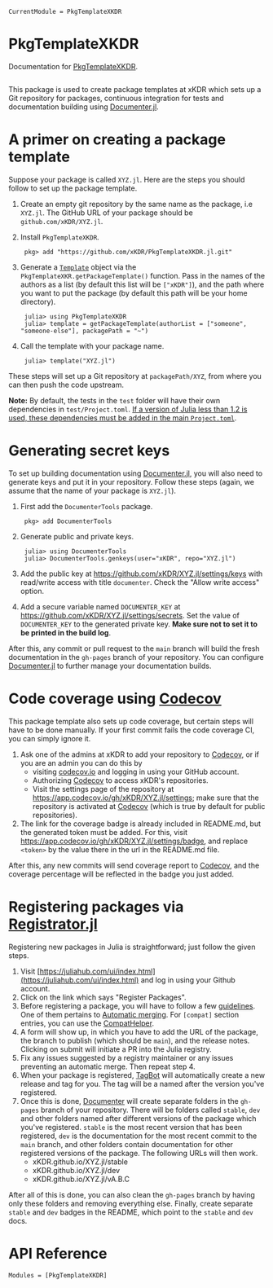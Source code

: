 ```@meta
CurrentModule = PkgTemplateXKDR
```

# PkgTemplateXKDR

Documentation for [PkgTemplateXKDR](https://github.com/xKDR/PkgTemplateXKDR.jl).

```@index
```

This package is used to create package templates at xKDR which sets up a Git repository for packages, continuous integration for tests and documentation building using [Documenter.jl](https://juliadocs.github.io/Documenter.jl/stable/). 

# A primer on creating a package template

Suppose your package is called `XYZ.jl`. Here are the steps you should follow to set up the package template.

1. Create an empty git repository by the same name as the package, i.e `XYZ.jl`. The GitHub URL of your package should be `github.com/xKDR/XYZ.jl`.

2. Install `PkgTemplateXKDR`. 

        pkg> add "https://github.com/xKDR/PkgTemplateXKDR.jl.git"

3. Generate a [`Template`](https://invenia.github.io/PkgTemplates.jl/stable/user/#PkgTemplates.Template) object via the `PkgTemplateXKR.getPackageTemplate()` function. Pass in the names of the authors as a list (by default this list will be `["xKDR"]`), and the path where you want to put the package (by default this path will be your home directory).

        julia> using PkgTemplateXKDR
        julia> template = getPackageTemplate(authorList = ["someone", "someone-else"], packagePath = "~")

4. Call the template with your package name. 

        julia> template("XYZ.jl")

These steps will set up a Git repository at `packagePath/XYZ`, from where you can then push the code upstream.

**Note:** By default, the tests in the `test` folder will have their own dependencies in `test/Project.toml`. [If a version of Julia less than 1.2 is used, these dependencies must be added in the main `Project.toml`](https://pkgdocs.julialang.org/v1/creating-packages/#Test-specific-dependencies-in-Julia-1.0-and-1.1).

# Generating secret keys

To set up building documentation using [Documenter.jl](https://juliadocs.github.io/Documenter.jl/stable/), you will also need to generate keys and put it in your repository. Follow these steps (again, we assume that the name of your package is `XYZ.jl`). 

1. First add the `DocumenterTools` package. 

        pkg> add DocumenterTools

2. Generate public and private keys. 

        julia> using DocumenterTools
        julia> DocumenterTools.genkeys(user="xKDR", repo="XYZ.jl")

3. Add the public key at https://github.com/xKDR/XYZ.jl/settings/keys with read/write access with title `documenter`. Check the "Allow write access" option.

4. Add a secure variable named `DOCUMENTER_KEY` at https://github.com/xKDR/XYZ.jl/settings/secrets. Set the value of `DOCUMENTER_KEY` to the generated private key. **Make sure not to set it to be printed in the build log**.

After this, any commit or pull request to the `main` branch will build the fresh documentation in the `gh-pages` branch of your repository. You can configure [Documenter.jl](https://juliadocs.github.io/Documenter.jl/stable/) to further manage your documentation builds. 

# Code coverage using [Codecov](https://about.codecov.io/)

This package template also sets up code coverage, but certain steps will have to be done manually. If your first commit fails the code coverage CI, you can simply ignore it. 

1. Ask one of the admins at xKDR to add your repository to [Codecov](https://about.codecov.io/), or if you are an admin you can do this by 
   - visiting [codecov.io](https://about.codecov.io/) and logging in using your GitHub account.
   - Authorizing [Codecov](https://about.codecov.io/) to access xKDR's repositories.
   - Visit the settings page of the repository at https://app.codecov.io/gh/xKDR/XYZ.jl/settings; make sure that the repository is activated at [Codecov](https://about.codecov.io/) (which is true by default for public repositories).
2. The link for the coverage badge is already included in README.md, but the generated token must be added. For this, visit https://app.codecov.io/gh/xKDR/XYZ.jl/settings/badge, and replace `<token>` by the value there in the url in the README.md file.

After this, any new commits will send coverage report to [Codecov](https://about.codecov.io/), and the coverage percentage will be reflected in the badge you just added. 

# Registering packages via [Registrator.jl](https://github.com/JuliaRegistries/Registrator.jl)

Registering new packages in Julia is straightforward; just follow the given steps. 

1. Visit [https://juliahub.com/ui/index.html](https://juliahub.com/ui/index.html) and log in using your Github account. 
2. Click on the link which says "Register Packages".
3. Before registering a package, you will have to follow a few [guidelines](https://github.com/JuliaRegistries/General/blob/master/README.md). One of them pertains to [Automatic merging](https://juliaregistries.github.io/RegistryCI.jl/stable/guidelines/). For `[compat]` section entries, you can use the [CompatHelper](https://github.com/JuliaRegistries/CompatHelper.jl).
4. A form will show up, in which you have to add the URL of the package, the branch to publish (which should be `main`), and the release notes. Clicking on submit will initiate a PR into the Julia registry. 
5. Fix any issues suggested by a registry maintainer or any issues preventing an automatic merge. Then repeat step 4.
6. When your package is registered, [TagBot](https://github.com/JuliaRegistries/TagBot) will automatically create a new release and tag for you. The tag will be a named after the version you've registered. 
7. Once this is done, [Documenter](https://juliadocs.github.io/Documenter.jl/stable/) will create separate folders in the `gh-pages` branch of your repository. There will be folders called `stable`, `dev` and other folders named after different versions of the package which you've registered. `stable` is the most recent version that has been registered, `dev` is the documentation for the most recent commit to the `main` branch, and other folders contain documentation for other registered versions of the package. The following URLs will then work. 
   - xKDR.github.io/XYZ.jl/stable
   - xKDR.github.io/XYZ.jl/dev
   - xKDR.github.io/XYZ.jl/vA.B.C
  
After all of this is done, you can also clean the `gh-pages` branch by having only these folders and removing everything else. Finally, create separate `stable` and `dev` badges in the README, which point to the `stable` and `dev` docs.

# API Reference

```@autodocs
Modules = [PkgTemplateXKDR]
```
